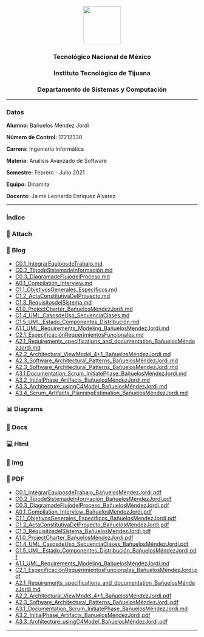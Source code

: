 <div align="center">
<img src="https://www.tijuana.tecnm.mx/wp-content/uploads/2018/09/logo-ITT-2018.jpg" width="100px">

### Tecnológico Nacional de México
### Instituto Tecnológico de Tijuana
### Departamento de Sistemas y Computación
___
</div>

### **Datos**
**Alumno:** Bañuelos Méndez Jordi

**Número de Control:** 17212330

**Carrera:** Ingeniería Informática

**Materia:** Analisis Avanzado de Software

**Semestre:** Febrero - Julio 2021

**Equipo:** Dinamita

**Docente:** Jaime Leonardo Enriquez Álvarez
___
### **Índice**
### :pencil: Attach
### :date: Blog
* [C0.1_IntegrarEquiposdeTrabajo.md](https://github.com/BanuelosMendezJordi/Analisis_Avanzado_17212330/blob/main/blog/C0.1_IntegrarEquiposdeTrabajo_Ba%C3%B1uelosMendezJordi.md)
* [C0.2_TipodeSistemadeInformación.md](https://github.com/BanuelosMendezJordi/Analisis_Avanzado_17212330/blob/main/blog/C0.2_TipodeSistemadeInformaci%C3%B3n_Ba%C3%B1uelosMendezJordi.md)
* [C0.3_DiagramadeFlujodelProceso.md](https://github.com/BanuelosMendezJordi/Analisis_Avanzado_17212330/blob/main/blog/C0.3_DiagramadeFlujodelProceso_BanuelosMendezJordi.md)
* [A0.1_Compilation_Interview.md](https://github.com/BanuelosMendezJordi/Analisis_Avanzado_17212330/blob/main/blog/A0.1_Compilation_Interview_BanuelosMendezJordi.md)
* [C1.1_ObjetivosGenerales_Específicos.md](https://github.com/BanuelosMendezJordi/Analisis_Avanzado_17212330/blob/main/blog/C1.1_ObjetivosGenerales_Especificos.md)
* [C1.2_ActaConstitutivaDelProyecto.md](https://github.com/BanuelosMendezJordi/Analisis_Avanzado_17212330/blob/main/blog/C1.2_ActaConstitutivaDelProyecto_Ba%C3%B1uelosM%C3%A9ndezJordi.md)
* [C1.3_RequisitosdelSistema.md](https://github.com/BanuelosMendezJordi/Analisis_Avanzado_17212330/blob/main/blog/C1.3_RequisitosdelSistema_Ba%C3%B1uelosM%C3%A9ndezJordi.md)
* [A1.0_ProjectCharter_BañuelosMéndezJordi.md](https://github.com/BanuelosMendezJordi/Analisis_Avanzado_17212330/blob/main/blog/A1.0_ProjectCharter_Ba%C3%B1uelosM%C3%A9ndezJordi.md)
* [C1.4_UML_CasosdeUso_SecuenciaClases.md](https://github.com/BanuelosMendezJordi/Analisis_Avanzado_17212330/blob/main/blog/C1.4_UML_CasosdeUso_SecuenciaClases_Ba%C3%B1uelosM%C3%A9ndezJordi.md)
* [C1.5_UML_Estado_Componentes_Distribución.md](https://github.com/BanuelosMendezJordi/Analisis_Avanzado_17212330/blob/main/blog/C1.5_UML_Estado_Componentes_Distribuci%C3%B3n_Ba%C3%B1uelosM%C3%A9ndezJordi.md)
* [A1.1_UML_Requirements_Modeling_BañuelosMéndezJordi.md](https://github.com/BanuelosMendezJordi/Analisis_Avanzado_17212330/blob/main/blog/A1.1_UML_Requirements_Modeling_Ba%C3%B1uelosM%C3%A9ndezJordi.md)
* [C2.1_EspecificaciónRequerimientosFuncionales.md](https://github.com/BanuelosMendezJordi/Analisis_Avanzado_17212330/blob/main/blog/C2.1_Especificaci%C3%B3nRequerimientosFuncionales_Ba%C3%B1uelosM%C3%A9ndezJordi.md)
* [A2.1_Requirements_specifications_and_documentation_BañuelosMéndezJordi.md](https://github.com/BanuelosMendezJordi/Analisis_Avanzado_17212330/blob/main/blog/A2.1_Requirements_specifications_and_documentation_Ba%C3%B1uelsoM%C3%A9ndezJordi.md)
* [A2.2_Architectural_ViewModel_4+1_BañuelosMéndezJordi.md](https://github.com/BanuelosMendezJordi/Analisis_Avanzado_17212330/blob/main/blog/A2.2_Architectural_ViewModel_4%2B1_Ba%C3%B1uelosM%C3%A9ndezJordi.md)
* [A2.3_Software_Architectural_Patterns_BañuelosMéndezJordi.md](https://github.com/BanuelosMendezJordi/Analisis_Avanzado_17212330/blob/main/blog/A2.3_Software_Architectural_Patterns_Ba%C3%B1uelosM%C3%A9ndezJordi.md)
* [A2.3_Software_Architectural_Patterns_BañuelosMéndezJordi.md](https://github.com/BanuelosMendezJordi/Analisis_Avanzado_17212330/blob/main/blog/A2.3_Software_Architectural_Patterns_Ba%C3%B1uelosM%C3%A9ndezJordi.md)
* [A3.1.Documentation_Scrum_InitiatePhase_BañuelosMéndezJordi.md](https://github.com/BanuelosMendezJordi/Analisis_Avanzado_17212330/blob/main/blog/A3.1.Documentation_Scrum_InitiatePhase_Ba%C3%B1uelosM%C3%A9ndezJordi.md)
* [A3.2_InitialPhase_Artifacts_BañuelosMéndezJordi.md](https://github.com/BanuelosMendezJordi/Analisis_Avanzado_17212330/blob/main/blog/A3.2_InitialPhase_Artifacts_Ba%C3%B1uelosM%C3%A9ndezJordi.md)
* [A3.3_Architecture_usingC4Model_BañuelosMéndezJordi.md](https://github.com/BanuelosMendezJordi/Analisis_Avanzado_17212330/blob/main/blog/A3.3_Architecture_usingC4Model_Ba%C3%B1uelosM%C3%A9ndezJordi.md)
* [A3.4_Scrum_Artifacts_PlanningEstimation_BañuelosMéndezJordi.md](https://github.com/BanuelosMendezJordi/Analisis_Avanzado_17212330/blob/main/blog/A3.3_Architecture_usingC4Model_Ba%C3%B1uelosM%C3%A9ndezJordi.md)


### :bar_chart: Diagrams
### :page_with_curl: Docs
### :computer: Html
### :mountain_bicyclist: Img
### :closed_book: PDF
* [C0.1_IntegrarEquiposdeTrabajo_BañuelosMéndezJordi.pdf](https://github.com/BanuelosMendezJordi/Analisis_Avanzado_17212330/blob/main/pdf/C0.1_IntegrarEquiposdeTrabajo_Ba%C3%B1uelosMendezJordi.pdf)
* [C0.2_TipodeSistemadeInformación_BañuelosMéndezJordi.pdf](https://github.com/BanuelosMendezJordi/Analisis_Avanzado_17212330/blob/main/pdf/C0.2_TipodeSistemadeInformaci%C3%B3n_Ba%C3%B1uelosMendezJordi.pdf)
* [C0.3_DiagramadeFlujodelProceso_BañuelosMéndezJordi.pdf](https://github.com/BanuelosMendezJordi/Analisis_Avanzado_17212330/blob/main/pdf/C0.3_DiagramadeFlujodelProceso_BanuelosMendezJordi.pdf)
* [A0.1_Compilation_Interview_BañuelosMendezJordi.pdf](https://github.com/BanuelosMendezJordi/Analisis_Avanzado_17212330/blob/main/pdf/A0.1_Compilation_Interview_BanuelosMendezJordi.pdf)
* [C1.1_ObjetivosGenerales_Específicos_BañuelosMendezJordi.pdf](https://github.com/BanuelosMendezJordi/Analisis_Avanzado_17212330/blob/main/pdf/C1.1_ObjetivosGeneralesEspecificos_Ba%C3%B1uelosMendezJordi.pdf)
* [C1.2_ActaConstitutivaDelProyecto_BañuelosMendezJordi.pdf](https://github.com/BanuelosMendezJordi/Analisis_Avanzado_17212330/blob/main/pdf/C1.2_ActaConstitutivaDelProyecto_Ba%C3%B1uelosM%C3%A9ndezJordi.pdf)
* [C1.3_RequisitosdelSistema_BañuelosMendezJordi.pdf](https://github.com/BanuelosMendezJordi/Analisis_Avanzado_17212330/blob/main/pdf/C1.3_RequisitosdelSistema_Ba%C3%B1uelosM%C3%A9ndezJordi.pdf)
* [A1.0_ProjectCharter_BañuelosMéndezJordi.pdf](https://github.com/BanuelosMendezJordi/Analisis_Avanzado_17212330/blob/main/pdf/A1.0_ProjectCharter_Ba%C3%B1uelosM%C3%A9ndezJordi.pdf)
* [C1.4_UML_CasosdeUso_SecuenciaClases_BañuelosMéndezJordi.pdf](https://github.com/BanuelosMendezJordi/Analisis_Avanzado_17212330/blob/main/pdf/A1.0_ProjectCharter_Ba%C3%B1uelosM%C3%A9ndezJordi.pdf)
* [C1.5_UML_Estado_Componentes_Distribución_BañuelosMéndezJordi.pdf](https://github.com/BanuelosMendezJordi/Analisis_Avanzado_17212330/blob/main/pdf/C1.5_UML_Estado_Componentes_Distribuci%C3%B3n_Ba%C3%B1uelosM%C3%A9ndezJordi.pdf)
* [A1.1_UML_Requirements_Modeling_BañuelosMéndezJordi.md](https://github.com/BanuelosMendezJordi/Analisis_Avanzado_17212330/blob/main/pdf/A1.1_UML_Requirements_Modeling_Ba%C3%B1uelosM%C3%A9ndezJordi.pdf)
* [C2.1_EspecificaciónRequerimientosFuncionales_BañuelosMéndezJordi.pdf](https://github.com/BanuelosMendezJordi/Analisis_Avanzado_17212330/blob/main/pdf/C2.1_Especificaci%C3%B3nRequerimientosFuncionales_Ba%C3%B1uelosM%C3%A9ndezJordi.pdf)
* [A2.1_Requirements_specifications_and_documentation_BañuelosMéndezJordi.md](https://github.com/BanuelosMendezJordi/Analisis_Avanzado_17212330/blob/main/pdf/A2.1_Requirements_specifications_and_documentation_Ba%C3%B1uelsoM%C3%A9ndezJordi.pdf)
* [A2.2_Architectural_ViewModel_4+1_BañuelosMéndezJordi.pdf](https://github.com/BanuelosMendezJordi/Analisis_Avanzado_17212330/blob/main/pdf/A2.2_Architectural_ViewModel_4%2B1_Ba%C3%B1uelosM%C3%A9ndezJordi.pdf)
* [A2.3_Software_Architectural_Patterns_BañuelosMéndezJordi.pdf](https://github.com/BanuelosMendezJordi/Analisis_Avanzado_17212330/blob/main/pdf/A2.3_Software_Architectural_Patterns_Ba%C3%B1uelosM%C3%A9ndezJordi.pdf)
* [A3.1_Documentation_Scrum_InitiatePhase_BañuelosMéndezJordi.md](https://github.com/BanuelosMendezJordi/Analisis_Avanzado_17212330/blob/main/pdf/A3.1_Documentation_Scrum_InitiatePhase.pdf)
* [A3.2_InitialPhase_Artifacts_BañuelosMéndezJordi.pdf](https://github.com/BanuelosMendezJordi/Analisis_Avanzado_17212330/blob/main/pdf/A3.2_InitialPhase_Artifacts_Ba%C3%B1uelosM%C3%A9ndezJordi.pdf)
* [A3.3_Architecture_usingC4Model_BañuelosMéndezJordi.pdf](https://github.com/BanuelosMendezJordi/Analisis_Avanzado_17212330/blob/main/pdf/A3.3_Architecture_usingC4Model_Ba%C3%B1uelosM%C3%A9ndezJordi.pdf)
___